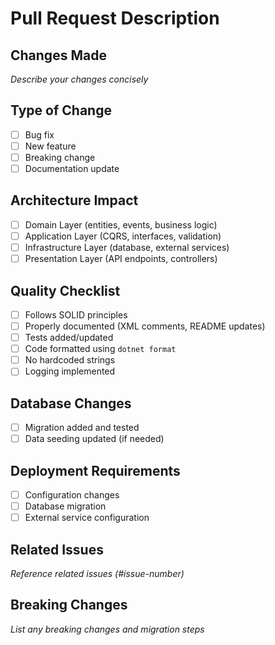 ﻿# Pull Request Description

## Changes Made
*Describe your changes concisely*

## Type of Change
- [ ] Bug fix
- [ ] New feature
- [ ] Breaking change
- [ ] Documentation update

## Architecture Impact
- [ ] Domain Layer (entities, events, business logic)
- [ ] Application Layer (CQRS, interfaces, validation)
- [ ] Infrastructure Layer (database, external services)
- [ ] Presentation Layer (API endpoints, controllers)

## Quality Checklist
- [ ] Follows SOLID principles
- [ ] Properly documented (XML comments, README updates)
- [ ] Tests added/updated
- [ ] Code formatted using `dotnet format`
- [ ] No hardcoded strings
- [ ] Logging implemented

## Database Changes
- [ ] Migration added and tested
- [ ] Data seeding updated (if needed)

## Deployment Requirements
- [ ] Configuration changes
- [ ] Database migration
- [ ] External service configuration

## Related Issues
*Reference related issues (#issue-number)*

## Breaking Changes
*List any breaking changes and migration steps*